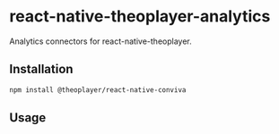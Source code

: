 # react-native-theoplayer-analytics

Analytics connectors for react-native-theoplayer.

## Installation

```sh
npm install @theoplayer/react-native-conviva
```

## Usage
